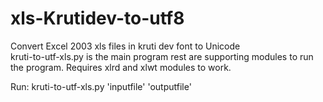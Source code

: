 # xls-Krutidev-to-utf8
Convert Excel 2003 xls files in kruti dev font to Unicode    
kruti-to-utf-xls.py is the main program rest are supporting modules to run the program.
Requires xlrd and xlwt modules to work.    

Run: kruti-to-utf-xls.py 'inputfile' 'outputfile'
